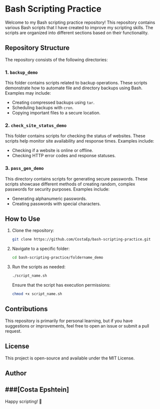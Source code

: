 # Bash Scripting Practice

Welcome to my Bash scripting practice repository! This repository contains various Bash scripts that I have created to improve my scripting skills. The scripts are organized into different sections based on their functionality.

## Repository Structure

The repository consists of the following directories:

### 1. `backup_demo`
This folder contains scripts related to backup operations. These scripts demonstrate how to automate file and directory backups using Bash. Examples may include:
- Creating compressed backups using `tar`.
- Scheduling backups with `cron`.
- Copying important files to a secure location.

### 2. `check_site_status_demo`
This folder contains scripts for checking the status of websites. These scripts help monitor site availability and response times. Examples include:
- Checking if a website is online or offline.
- Checking HTTP error codes and response statuses.

### 3. `pass_gen_demo`
This directory contains scripts for generating secure passwords. These scripts showcase different methods of creating random, complex passwords for security purposes. Examples include:
- Generating alphanumeric passwords.
- Creating passwords with special characters.

## How to Use
1. Clone the repository:
   ```bash
   git clone https://github.com/CostaEp/bash-scripting-practice.git
   ```
2. Navigate to a specific folder:
   ```bash
   cd bash-scripting-practice/foldername_demo
   ```
3. Run the scripts as needed:
   ```bash
   ./script_name.sh
   ```
   Ensure that the script has execution permissions:
   ```bash
   chmod +x script_name.sh
   ```

## Contributions
This repository is primarily for personal learning, but if you have suggestions or improvements, feel free to open an issue or submit a pull request.

## License
This project is open-source and available under the MIT License.

## Author
###[Costa Epshtein]
---
Happy scripting! 🚀
